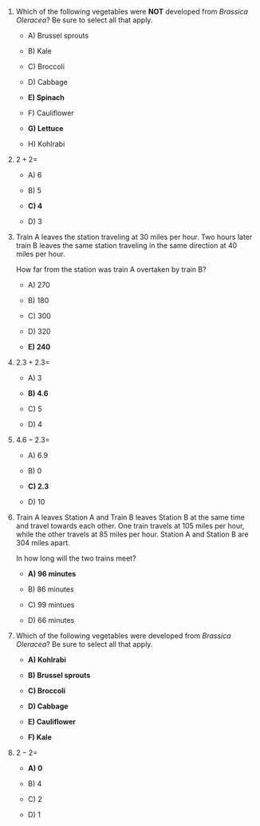 1. Which of the following vegetables were **NOT** developed from *Brassica Oleracea*?
   Be sure to select all that apply.

    * A) Brussel sprouts

    * B) Kale

    * C) Broccoli

    * D) Cabbage

    * **E) Spinach**

    * F) Cauliflower

    * **G) Lettuce**

    * H) Kohlrabi

2. $2 + 2 =$

    * A) $6$

    * B) $5$

    * **C) $4$**

    * D) $3$

3. Train A leaves the station traveling at 30 miles per hour.
   Two hours later train В leaves the same station traveling in the same direction at 40 miles per hour.

   How far from the station was train A overtaken by train B?

    * A) 270

    * B) 180

    * C) 300

    * D) 320

    * **E) 240**

4. $2.3 + 2.3 =$

    * A) $3$

    * **B) $4.6$**

    * C) $5$

    * D) $4$

5. $4.6 - 2.3 =$

    * A) $6.9$

    * B) $0$

    * **C) $2.3$**

    * D) $10$

6. Train A leaves Station A and Train B leaves Station B at the same time and travel towards each other.
   One train travels at 105 miles per hour, while the other travels at 85 miles per hour.
   Station A and Station B are 304 miles apart.

   In how long will the two trains meet?

    * **A) 96 minutes**

    * B) 86 minutes

    * C) 99 mintues

    * D) 66 minutes

7. Which of the following vegetables were developed from *Brassica Oleracea*?
   Be sure to select all that apply.

    * **A) Kohlrabi**

    * **B) Brussel sprouts**

    * **C) Broccoli**

    * **D) Cabbage**

    * **E) Cauliflower**

    * **F) Kale**

8. $2 - 2 =$

    * **A) $0$**

    * B) $4$

    * C) $2$

    * D) $1$

